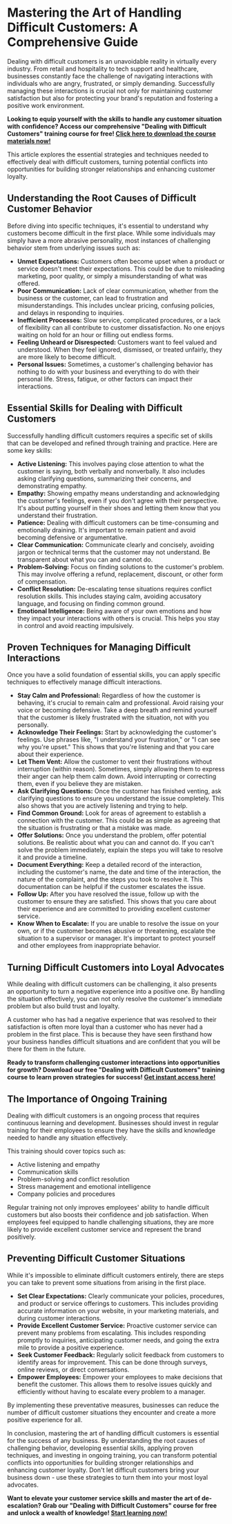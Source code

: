 # Mastering the Art of Handling Difficult Customers: A Comprehensive Guide

Dealing with difficult customers is an unavoidable reality in virtually every industry. From retail and hospitality to tech support and healthcare, businesses constantly face the challenge of navigating interactions with individuals who are angry, frustrated, or simply demanding. Successfully managing these interactions is crucial not only for maintaining customer satisfaction but also for protecting your brand's reputation and fostering a positive work environment.

**Looking to equip yourself with the skills to handle any customer situation with confidence? Access our comprehensive "Dealing with Difficult Customers" training course for free! [Click here to download the course materials now!](https://udemywork.com/dealing-with-difficult-customers)**

This article explores the essential strategies and techniques needed to effectively deal with difficult customers, turning potential conflicts into opportunities for building stronger relationships and enhancing customer loyalty.

## Understanding the Root Causes of Difficult Customer Behavior

Before diving into specific techniques, it's essential to understand why customers become difficult in the first place. While some individuals may simply have a more abrasive personality, most instances of challenging behavior stem from underlying issues such as:

*   **Unmet Expectations:** Customers often become upset when a product or service doesn't meet their expectations. This could be due to misleading marketing, poor quality, or simply a misunderstanding of what was offered.
*   **Poor Communication:** Lack of clear communication, whether from the business or the customer, can lead to frustration and misunderstandings. This includes unclear pricing, confusing policies, and delays in responding to inquiries.
*   **Inefficient Processes:** Slow service, complicated procedures, or a lack of flexibility can all contribute to customer dissatisfaction. No one enjoys waiting on hold for an hour or filling out endless forms.
*   **Feeling Unheard or Disrespected:** Customers want to feel valued and understood. When they feel ignored, dismissed, or treated unfairly, they are more likely to become difficult.
*   **Personal Issues:** Sometimes, a customer's challenging behavior has nothing to do with your business and everything to do with their personal life. Stress, fatigue, or other factors can impact their interactions.

## Essential Skills for Dealing with Difficult Customers

Successfully handling difficult customers requires a specific set of skills that can be developed and refined through training and practice. Here are some key skills:

*   **Active Listening:** This involves paying close attention to what the customer is saying, both verbally and nonverbally. It also includes asking clarifying questions, summarizing their concerns, and demonstrating empathy.
*   **Empathy:** Showing empathy means understanding and acknowledging the customer's feelings, even if you don't agree with their perspective. It's about putting yourself in their shoes and letting them know that you understand their frustration.
*   **Patience:** Dealing with difficult customers can be time-consuming and emotionally draining. It's important to remain patient and avoid becoming defensive or argumentative.
*   **Clear Communication:** Communicate clearly and concisely, avoiding jargon or technical terms that the customer may not understand. Be transparent about what you can and cannot do.
*   **Problem-Solving:** Focus on finding solutions to the customer's problem. This may involve offering a refund, replacement, discount, or other form of compensation.
*   **Conflict Resolution:** De-escalating tense situations requires conflict resolution skills. This includes staying calm, avoiding accusatory language, and focusing on finding common ground.
*   **Emotional Intelligence:** Being aware of your own emotions and how they impact your interactions with others is crucial. This helps you stay in control and avoid reacting impulsively.

## Proven Techniques for Managing Difficult Interactions

Once you have a solid foundation of essential skills, you can apply specific techniques to effectively manage difficult interactions.

*   **Stay Calm and Professional:** Regardless of how the customer is behaving, it's crucial to remain calm and professional. Avoid raising your voice or becoming defensive. Take a deep breath and remind yourself that the customer is likely frustrated with the situation, not with you personally.
*   **Acknowledge Their Feelings:** Start by acknowledging the customer's feelings. Use phrases like, "I understand your frustration," or "I can see why you're upset." This shows that you're listening and that you care about their experience.
*   **Let Them Vent:** Allow the customer to vent their frustrations without interruption (within reason). Sometimes, simply allowing them to express their anger can help them calm down. Avoid interrupting or correcting them, even if you believe they are mistaken.
*   **Ask Clarifying Questions:** Once the customer has finished venting, ask clarifying questions to ensure you understand the issue completely. This also shows that you are actively listening and trying to help.
*   **Find Common Ground:** Look for areas of agreement to establish a connection with the customer. This could be as simple as agreeing that the situation is frustrating or that a mistake was made.
*   **Offer Solutions:** Once you understand the problem, offer potential solutions. Be realistic about what you can and cannot do. If you can't solve the problem immediately, explain the steps you will take to resolve it and provide a timeline.
*   **Document Everything:** Keep a detailed record of the interaction, including the customer's name, the date and time of the interaction, the nature of the complaint, and the steps you took to resolve it. This documentation can be helpful if the customer escalates the issue.
*   **Follow Up:** After you have resolved the issue, follow up with the customer to ensure they are satisfied. This shows that you care about their experience and are committed to providing excellent customer service.
*   **Know When to Escalate:** If you are unable to resolve the issue on your own, or if the customer becomes abusive or threatening, escalate the situation to a supervisor or manager. It's important to protect yourself and other employees from inappropriate behavior.

## Turning Difficult Customers into Loyal Advocates

While dealing with difficult customers can be challenging, it also presents an opportunity to turn a negative experience into a positive one. By handling the situation effectively, you can not only resolve the customer's immediate problem but also build trust and loyalty.

A customer who has had a negative experience that was resolved to their satisfaction is often more loyal than a customer who has never had a problem in the first place. This is because they have seen firsthand how your business handles difficult situations and are confident that you will be there for them in the future.

**Ready to transform challenging customer interactions into opportunities for growth? Download our free "Dealing with Difficult Customers" training course to learn proven strategies for success! [Get instant access here!](https://udemywork.com/dealing-with-difficult-customers)**

## The Importance of Ongoing Training

Dealing with difficult customers is an ongoing process that requires continuous learning and development. Businesses should invest in regular training for their employees to ensure they have the skills and knowledge needed to handle any situation effectively.

This training should cover topics such as:

*   Active listening and empathy
*   Communication skills
*   Problem-solving and conflict resolution
*   Stress management and emotional intelligence
*   Company policies and procedures

Regular training not only improves employees' ability to handle difficult customers but also boosts their confidence and job satisfaction. When employees feel equipped to handle challenging situations, they are more likely to provide excellent customer service and represent the brand positively.

## Preventing Difficult Customer Situations

While it's impossible to eliminate difficult customers entirely, there are steps you can take to prevent some situations from arising in the first place.

*   **Set Clear Expectations:** Clearly communicate your policies, procedures, and product or service offerings to customers. This includes providing accurate information on your website, in your marketing materials, and during customer interactions.
*   **Provide Excellent Customer Service:** Proactive customer service can prevent many problems from escalating. This includes responding promptly to inquiries, anticipating customer needs, and going the extra mile to provide a positive experience.
*   **Seek Customer Feedback:** Regularly solicit feedback from customers to identify areas for improvement. This can be done through surveys, online reviews, or direct conversations.
*   **Empower Employees:** Empower your employees to make decisions that benefit the customer. This allows them to resolve issues quickly and efficiently without having to escalate every problem to a manager.

By implementing these preventative measures, businesses can reduce the number of difficult customer situations they encounter and create a more positive experience for all.

In conclusion, mastering the art of handling difficult customers is essential for the success of any business. By understanding the root causes of challenging behavior, developing essential skills, applying proven techniques, and investing in ongoing training, you can transform potential conflicts into opportunities for building stronger relationships and enhancing customer loyalty. Don't let difficult customers bring your business down - use these strategies to turn them into your most loyal advocates.

**Want to elevate your customer service skills and master the art of de-escalation? Grab our "Dealing with Difficult Customers" course for free and unlock a wealth of knowledge! [Start learning now!](https://udemywork.com/dealing-with-difficult-customers)**
